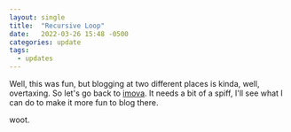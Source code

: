 ```yaml
---
layout: single
title:  "Recursive Loop"
date:   2022-03-26 15:48 -0500
categories: update
tags:
  - updates
---
```

Well, this was fun, but blogging at two different places is kinda, well, overtaxing.  So let's go back to [imova](https://imova.com).  It needs a bit of a spiff, I'll see what I can do to make it more fun to blog there.

woot.